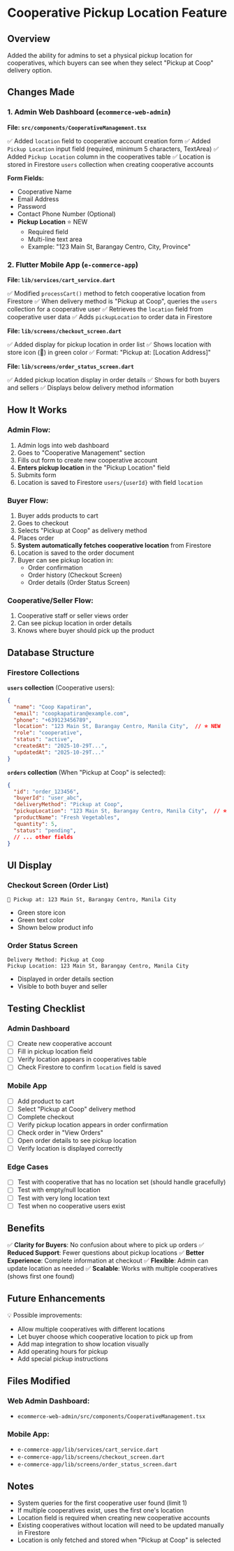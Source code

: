 # Cooperative Pickup Location Feature

## Overview
Added the ability for admins to set a physical pickup location for cooperatives, which buyers can see when they select "Pickup at Coop" delivery option.

## Changes Made

### 1. Admin Web Dashboard (`ecommerce-web-admin`)

**File: `src/components/CooperativeManagement.tsx`**

✅ Added `location` field to cooperative account creation form
✅ Added `Pickup Location` input field (required, minimum 5 characters, TextArea)
✅ Added `Pickup Location` column in the cooperatives table
✅ Location is stored in Firestore `users` collection when creating cooperative accounts

**Form Fields:**
- Cooperative Name
- Email Address
- Password
- Contact Phone Number (Optional)
- **Pickup Location** ⭐ NEW
  - Required field
  - Multi-line text area
  - Example: "123 Main St, Barangay Centro, City, Province"

### 2. Flutter Mobile App (`e-commerce-app`)

**File: `lib/services/cart_service.dart`**

✅ Modified `processCart()` method to fetch cooperative location from Firestore
✅ When delivery method is "Pickup at Coop", queries the `users` collection for a cooperative user
✅ Retrieves the `location` field from cooperative user data
✅ Adds `pickupLocation` to order data in Firestore

**File: `lib/screens/checkout_screen.dart`**

✅ Added display for pickup location in order list
✅ Shows location with store icon (🏪) in green color
✅ Format: "Pickup at: [Location Address]"

**File: `lib/screens/order_status_screen.dart`**

✅ Added pickup location display in order details
✅ Shows for both buyers and sellers
✅ Displays below delivery method information

## How It Works

### Admin Flow:
1. Admin logs into web dashboard
2. Goes to "Cooperative Management" section
3. Fills out form to create new cooperative account
4. **Enters pickup location** in the "Pickup Location" field
5. Submits form
6. Location is saved to Firestore `users/{userId}` with field `location`

### Buyer Flow:
1. Buyer adds products to cart
2. Goes to checkout
3. Selects "Pickup at Coop" as delivery method
4. Places order
5. **System automatically fetches cooperative location** from Firestore
6. Location is saved to the order document
7. Buyer can see pickup location in:
   - Order confirmation
   - Order history (Checkout Screen)
   - Order details (Order Status Screen)

### Cooperative/Seller Flow:
1. Cooperative staff or seller views order
2. Can see pickup location in order details
3. Knows where buyer should pick up the product

## Database Structure

### Firestore Collections

**`users` collection** (Cooperative users):
```json
{
  "name": "Coop Kapatiran",
  "email": "coopkapatiran@example.com",
  "phone": "+639123456789",
  "location": "123 Main St, Barangay Centro, Manila City",  // ⭐ NEW
  "role": "cooperative",
  "status": "active",
  "createdAt": "2025-10-29T...",
  "updatedAt": "2025-10-29T..."
}
```

**`orders` collection** (When "Pickup at Coop" is selected):
```json
{
  "id": "order_123456",
  "buyerId": "user_abc",
  "deliveryMethod": "Pickup at Coop",
  "pickupLocation": "123 Main St, Barangay Centro, Manila City",  // ⭐ NEW
  "productName": "Fresh Vegetables",
  "quantity": 5,
  "status": "pending",
  // ... other fields
}
```

## UI Display

### Checkout Screen (Order List)
```
🏪 Pickup at: 123 Main St, Barangay Centro, Manila City
```
- Green store icon
- Green text color
- Shown below product info

### Order Status Screen
```
Delivery Method: Pickup at Coop
Pickup Location: 123 Main St, Barangay Centro, Manila City
```
- Displayed in order details section
- Visible to both buyer and seller

## Testing Checklist

### Admin Dashboard
- [ ] Create new cooperative account
- [ ] Fill in pickup location field
- [ ] Verify location appears in cooperatives table
- [ ] Check Firestore to confirm `location` field is saved

### Mobile App
- [ ] Add product to cart
- [ ] Select "Pickup at Coop" delivery method
- [ ] Complete checkout
- [ ] Verify pickup location appears in order confirmation
- [ ] Check order in "View Orders"
- [ ] Open order details to see pickup location
- [ ] Verify location is displayed correctly

### Edge Cases
- [ ] Test with cooperative that has no location set (should handle gracefully)
- [ ] Test with empty/null location
- [ ] Test with very long location text
- [ ] Test when no cooperative users exist

## Benefits

✅ **Clarity for Buyers**: No confusion about where to pick up orders
✅ **Reduced Support**: Fewer questions about pickup locations
✅ **Better Experience**: Complete information at checkout
✅ **Flexible**: Admin can update location as needed
✅ **Scalable**: Works with multiple cooperatives (shows first one found)

## Future Enhancements

💡 Possible improvements:
- Allow multiple cooperatives with different locations
- Let buyer choose which cooperative location to pick up from
- Add map integration to show location visually
- Add operating hours for pickup
- Add special pickup instructions

## Files Modified

### Web Admin Dashboard:
- `ecommerce-web-admin/src/components/CooperativeManagement.tsx`

### Mobile App:
- `e-commerce-app/lib/services/cart_service.dart`
- `e-commerce-app/lib/screens/checkout_screen.dart`
- `e-commerce-app/lib/screens/order_status_screen.dart`

## Notes

- System queries for the first cooperative user found (limit 1)
- If multiple cooperatives exist, uses the first one's location
- Location field is required when creating new cooperative accounts
- Existing cooperatives without location will need to be updated manually in Firestore
- Location is only fetched and stored when "Pickup at Coop" is selected
